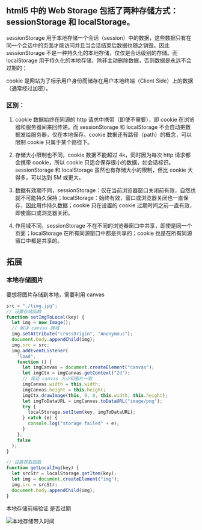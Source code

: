 ## html5 中的 Web Storage 包括了两种存储方式：sessionStorage 和 localStorage。

sessionStorage 用于本地存储一个会话（session）中的数据，这些数据只有在同一个会话中的页面才能访问并且当会话结束后数据也随之销毁。因此 sessionStorage 不是一种持久化的本地存储，仅仅是会话级别的存储。而 localStorage 用于持久化的本地存储，除非主动删除数据，否则数据是永远不会过期的；

cookie 是网站为了标示用户身份而储存在用户本地终端（Client Side）上的数据（通常经过加密）。

### 区别：

1. cookie 数据始终在同源的 http 请求中携带（即使不需要），即 cookie 在浏览器和服务器间来回传递。而 sessionStorage 和 localStorage 不会自动把数据发给服务器，仅在本地保存。cookie 数据还有路径（path）的概念，可以限制 cookie 只属于某个路径下。

2. 存储大小限制也不同，cookie 数据不能超过 4k，同时因为每次 http 请求都会携带 cookie，所以 cookie 只适合保存很小的数据，如会话标识。sessionStorage 和 localStorage 虽然也有存储大小的限制，但比 cookie 大得多，可以达到 5M 或更大。

3. 数据有效期不同，sessionStorage：仅在当前浏览器窗口关闭前有效，自然也就不可能持久保持；localStorage：始终有效，窗口或浏览器关闭也一直保存，因此用作持久数据；cookie 只在设置的 cookie 过期时间之前一直有效，即使窗口或浏览器关闭。

4. 作用域不同，sessionStorage 不在不同的浏览器窗口中共享，即使是同一个页面；localStorage 在所有同源窗口中都是共享的；cookie 也是在所有同源窗口中都是共享的。

## 拓展

### 本地存储图片

要想将图片存储到本地，需要利用 canvas

```js
src = "./timg.jpg";
// 设置存储函数
function setImgToLocal(key) {
  let img = new Image();
  // 解决 canvas 跨域
  img.setAttribute("crossOrigin", "Anonymous");
  document.body.appendChild(img);
  img.src = src;
  img.addEventListener(
    "load",
    function () {
      let imgCanvas = document.createElement("canvas");
      let imgCtx = imgCanvas.getContext("2d");
      // 保证 canvas 大小和图片一致
      imgCanvas.width = this.width;
      imgCanvas.height = this.height;
      imgCtx.drawImage(this, 0, 0, this.width, this.height);
      let imgToDataURL = imgCanvas.toDataURL("image/png");
      try {
        localStorage.setItem(key, imgToDataURL);
      } catch (e) {
        console.log("storage failed" + e);
      }
    },
    false
  );
}

// 设置获取函数
function getLocalImg(key) {
  let srcStr = localStorage.getItem(key);
  let img = document.createElement("img");
  img.src = srcStr;
  document.body.appendChild(img);
}
```

本地存储前端验证 是否过期

<img src="..\img\本地存储带入时间.png" alt="本地存储带入时间"  />
